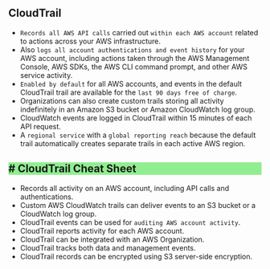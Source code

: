 CloudTrail
---

- `Records all AWS API calls` carried out `within each AWS account` related to actions across your AWS infrastructure.
- Also `logs all account authentications and event history` for your AWS account, including actions taken through the AWS Management Console, AWS SDKs, the AWS CLI command prompt, and other AWS service activity.
- `Enabled by default` for all AWS accounts, and events in the default CloudTrail trail are available for the `last 90 days free of charge`.
- Organizations can also create custom trails storing all activity indefinitely in an Amazon S3 bucket or Amazon CloudWatch log group.
- CloudWatch events are logged in CloudTrail within 15 minutes of each API request.
- A `regional service` with a `global reporting reach` because the default trail automatically creates separate trails in each active AWS region.

<h2 style="background-color:lightgreen"># CloudTrail Cheat Sheet</h2>

- Records all activity on an AWS account, including API calls and authentications.
- Custom AWS CloudWatch trails can deliver events to an S3 bucket or a CloudWatch log group.
- CloudTrail events can be used for `auditing AWS account activity`.
- CloudTrail reports activity for each AWS account.
- CloudTrail can be integrated with an AWS Organization.
- CloudTrail tracks both data and management events.
- CloudTrail records can be encrypted using S3 server-side encryption.
